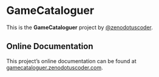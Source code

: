 # GameCataloguer

This is the **GameCataloguer** project by [@zenodotuscoder](https://github.com/zenodotuscoder).

## Online Documentation

This project’s online documentation can be found at [gamecataloguer.zenodotuscoder.com](https://gamecataloguer.zenodotuscoder.com/).
